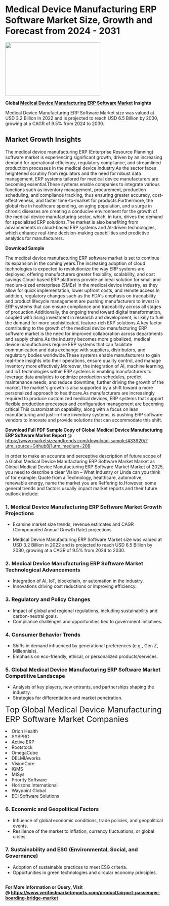 <H1>Medical Device Manufacturing ERP Software Market Size, Growth and Forecast from 2024 - 2031</H1><img class="aligncenter size-medium wp-image-584254" src="https://thirdeyenews.in/wp-content/uploads/2024/09/Global-Market-Research-300x168.jpeg" alt="" width="300" height="168" /><p><strong>Global&nbsp;<a href="https://www.marketsizeandtrends.com/download-sample/433920/?utm_source=Github8j?utm_medium=208">Medical Device Manufacturing ERP Software Market</a> Insights</strong></p><p>Medical Device Manufacturing ERP Software Market size was valued at USD 3.2 Billion in 2022 and is projected to reach USD 6.5 Billion by 2030, growing at a CAGR of 9.5% from 2024 to 2030.</p><p><h2>Market Growth Insights</h2> <p>The medical device manufacturing ERP (Enterprise Resource Planning) software market is experiencing significant growth, driven by an increasing demand for operational efficiency, regulatory compliance, and streamlined production processes in the medical device industry.As the sector faces heightened scrutiny from regulators and the need for robust data management, ERP systems tailored for medical device manufacturers are becoming essential.These systems enable companies to integrate various functions such as inventory management, procurement, production scheduling, and compliance tracking, thus ensuring greater accuracy, cost-effectiveness, and faster time-to-market for products.Furthermore, the global rise in healthcare spending, an aging population, and a surge in chronic diseases are creating a conducive environment for the growth of the medical device manufacturing sector, which, in turn, drives the demand for specialized ERP solutions.The market is also benefiting from advancements in cloud-based ERP systems and AI-driven technologies, which enhance real-time decision-making capabilities and predictive analytics for manufacturers.</p> <p><strong>Download Sample</strong></p> <p>The medical device manufacturing ERP software market is set to continue its expansion in the coming years.The increasing adoption of cloud technologies is expected to revolutionize the way ERP systems are deployed, offering manufacturers greater flexibility, scalability, and cost savings.Cloud-based ERP platforms provide an ideal solution for small and medium-sized enterprises (SMEs) in the medical device industry, as they allow for quick implementation, lower upfront costs, and remote access.In addition, regulatory changes such as the FDA's emphasis on traceability and product lifecycle management are pushing manufacturers to invest in ERP systems that can ensure compliance and traceability across all stages of production.Additionally, the ongoing trend toward digital transformation, coupled with rising investment in research and development, is likely to fuel the demand for more sophisticated, feature-rich ERP solutions.A key factor contributing to the growth of the medical device manufacturing ERP software market is the need for improved collaboration across departments and supply chains.As the industry becomes more globalized, medical device manufacturers require ERP systems that can facilitate communication and data exchange with suppliers, distributors, and regulatory bodies worldwide.These systems enable manufacturers to gain real-time insights into their operations, ensure quality control, and manage inventory more effectively.Moreover, the integration of AI, machine learning, and IoT technologies within ERP systems is enabling manufacturers to leverage data analytics to optimize production schedules, predict maintenance needs, and reduce downtime, further driving the growth of the market.The market's growth is also supported by a shift toward a more personalized approach to healthcare.As manufacturers are increasingly required to produce customized medical devices, ERP systems that support flexible production processes and configuration management are becoming critical.This customization capability, along with a focus on lean manufacturing and just-in-time inventory systems, is pushing ERP software vendors to innovate and provide solutions that can accommodate this shift.<p><span class=""><strong>Download Full PDF Sample Copy of Global Medical Device Manufacturing ERP Software Market Report</strong> @ <a href="https://www.marketsizeandtrends.com/download-sample/433920/?utm_source=Github8j?utm_medium=208" target="_blank">https://www.marketsizeandtrends.com/download-sample/433920/?utm_source=Github8j?utm_medium=208</a></span></p><p>In order to make an accurate and perceptive description of future scope of a Global&nbsp;Medical Device Manufacturing ERP Software Market Market as Global&nbsp;Medical Device Manufacturing ERP Software Market Market of 2025, you need to describe a clear Vision &ndash; What Industry or Linda can you think of for example: Quote from a Technology, healthcare, automotive, renewable energy, name the market you are Reffering to.However, some general trends and factors usually impact market reports and their future outlook include:</p><h3>1.&nbsp;<strong>Medical Device Manufacturing ERP Software Market Growth Projections</strong></h3><ul><li>Examine market size trends, revenue estimates and CAGR (Compounded Annual Growth Rate) projections.</li><li><p>Medical Device Manufacturing ERP Software Market size was valued at USD 3.2 Billion in 2022 and is projected to reach USD 6.5 Billion by 2030, growing at a CAGR of 9.5% from 2024 to 2030.</p></li></ul><h3>2.&nbsp;<strong>Medical Device Manufacturing ERP Software Market Technological Advancements</strong></h3><ul><li>Integration of AI, IoT, blockchain, or automation in the industry.</li><li>Innovations driving cost reductions or improving efficiency.</li></ul><h3>3.&nbsp;<strong>Regulatory and Policy Changes</strong></h3><ul><li>Impact of global and regional regulations, including sustainability and carbon-neutral goals.</li><li>Compliance challenges and opportunities tied to government initiatives.</li></ul><h3>4.&nbsp;<strong>Consumer Behavior Trends</strong></h3><ul><li>Shifts in demand influenced by generational preferences (e.g., Gen Z, Millennials).</li><li>Emphasis on eco-friendly, ethical, or personalized products/services.</li></ul><h3>5.&nbsp;<strong>Global Medical Device Manufacturing ERP Software Market Competitive Landscape</strong></h3><ul><li>Analysis of key players, new entrants, and partnerships shaping the industry.</li><li>Strategies for differentiation and market penetration.</li></ul><p data-pm-slice="1 1 []"><span style="color: inherit; font-family: inherit; font-size: 25px;">Top Global Medical Device Manufacturing ERP Software Market Companies</span></p><div class="" data-test-id=""><p><li>Orion Health</li><li> SYSPRO</li><li> Active ERP</li><li> Rootstock</li><li> OmegaCube</li><li> DELMIAworks</li><li> VisionCore</li><li> IQMS</li><li> MISys</li><li> Priority Software</li><li> Horizons International</li><li> Waypoint Global</li><li> ECi Software Solutions</li></p></div><h3>6.&nbsp;<strong>Economic and Geopolitical Factors</strong></h3><ul><li>Influence of global economic conditions, trade policies, and geopolitical events.</li><li>Resilience of the market to inflation, currency fluctuations, or global crises.</li></ul><h3>7.&nbsp;<strong>Sustainability and ESG (Environmental, Social, and Governance)</strong></h3><ul><li>Adoption of sustainable practices to meet ESG criteria.</li><li>Opportunities in green technologies and circular economy principles.</li></ul><h2><strong style="font-size: 14px;">For More Information or Query, Visit @&nbsp;</strong><a style="background-color: #ffffff; font-size: 14px;" href="https://www.marketsizeandtrends.com/report/medical-device-manufacturing-erp-software-market/" target="_blank">https://www.verifiedmarketreports.com/product/airport-passenger-boarding-bridge-market</a></h2>